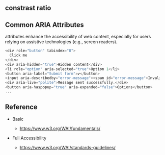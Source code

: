 ## constrast ratio

## Common ARIA Attributes

attributes enhance the accessibility of web content, especially for users relying on assistive technologies (e.g., screen readers).

```javascript
<div role="button" tabindex="0">
  Click me
</div>
<div aria-hidden="true">Hidden content</div>
<li role="option" aria-selected="true">Option 1</li>
<button aria-label="Submit form">✔</button>
<input aria-describedby="error-message"><span id="error-message">Invalid email address</span>
<div aria-live="polite">Message sent successfully.</div>
<button aria-haspopup="true" aria-expanded="false">Options</button>
...
```

## Reference

- Basic

  - https://www.w3.org/WAI/fundamentals/

- Full Accessibility
  - https://www.w3.org/WAI/standards-guidelines/
